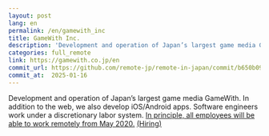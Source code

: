 ```yaml
---
layout: post
lang: en
permalink: /en/gamewith_inc
title: GameWith Inc.
description: 'Development and operation of Japan’s largest game media GameWith. In addition to the web, we also develop iOS/Android apps. Software engineers work under a discretionary labor system. In principle, all employees will be able to work remotely from May 2020. (Hiring)'
categories: full_remote
link: https://gamewith.co.jp/en
commit_url: https://github.com/remote-jp/remote-in-japan/commit/b650b0994970e1784f9df7f676d17574b0470674
commit_at:  2025-01-16
---
```


<p>Development and operation of Japan’s largest game media GameWith. In addition to the web, we also develop iOS/Android apps. Software engineers work under a discretionary labor system. <a href="https://gamewith.co.jp/posts/QQt5Mnba">In principle, all employees will be able to work remotely from May 2020.</a> <a href="https://www.wantedly.com/companies/gamewith/projects">(Hiring)</a></p>
